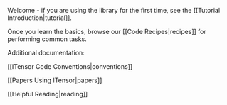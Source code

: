Welcome - if you are using the library
for the first time, see the [[Tutorial Introduction|tutorial]].

Once you learn the basics, 
browse our [[Code Recipes|recipes]] for performing common tasks.


Additional documentation:

 [[ITensor Code Conventions|conventions]]

 [[Papers Using ITensor|papers]]

 [[Helpful Reading|reading]]
